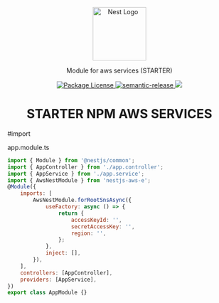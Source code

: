 
<p align="center">
  <a href="http://nestjs.com/" target="blank"><img src="https://nestjs.com/img/logo-small.svg" width="120" alt="Nest Logo" /></a>
</p>

[circleci-image]: https://img.shields.io/circleci/build/github/nestjs/nest/master?token=abc123def456
[circleci-url]: https://circleci.com/gh/nestjs/nest

  <p align="center">Module for aws services (STARTER) 
        <p align="center">

<a href="https://www.npmjs.com/~nestjscore" target="_blank">
    <img src="https://img.shields.io/npm/l/@nestjs/core.svg" alt="Package License" />
</a>
<a href="#badge">
    <img alt="semantic-release" src="https://img.shields.io/badge/%20%20%F0%9F%93%A6%F0%9F%9A%80-semantic--release-e10079.svg">
</a>
<a href="https://paypal.me/hea717" target="_blank"><img src="https://img.shields.io/badge/Donate-PayPal-ff3f59.svg"/></a>
</p>


<h1 align="center" style="border-bottom: none;">STARTER NPM AWS SERVICES</h1>



#import 

 app.module.ts

```javascript
import { Module } from '@nestjs/common';
import { AppController } from './app.controller';
import { AppService } from './app.service';
import { AwsNestModule } from 'nestjs-aws-e';
@Module({
    imports: [
        AwsNestModule.forRootSnsAsync({
            useFactory: async () => {
                return {
                    accessKeyId: '',
                    secretAccessKey: '',
                    region: '',
                };
            },
            inject: [],
        }),
    ],
    controllers: [AppController],
    providers: [AppService],
})
export class AppModule {}
```



